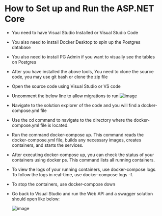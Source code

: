 # How to Set up and Run the ASP.NET Core 
 - You need to have Visual Studio Installed or Visual Studio Code
 - You also need to install Docker Desktop to spin up the Postgres database
 - You also need to install PG Admin if you want to visually see the tables on Postgres
 - After you have installed the above tools, You need to clone the source code, you may use git bash or clone the zip file
 - Open the source code using Visual Studio or VS code
 - Uncomment the below line to allow migrations to run 
![image](https://github.com/user-attachments/assets/e7f24e53-f6a4-42b1-9b18-6db08ffcc374)
 - Navigate to the solution explorer of the code and you will find a docker-compose.yml file
 - Use the cd command to navigate to the directory where the docker-compose.yml file is located.
-  Run the command docker-compose up. This command reads the docker-compose.yml file, builds any necessary images, creates containers, and starts the services.
-  After executing docker-compose up, you can check the status of your containers using docker ps. This command lists all running containers. 
- To view the logs of your running containers, use docker-compose logs. To follow the logs in real-time, use docker-compose logs -f. 
- To stop the containers, use docker-compose down
- Go back to Visual Studio and run the Web API and a swagger solution should open like below:

  ![image](https://github.com/user-attachments/assets/7fde6477-5fc5-41e4-9a09-2f9cd1f1e3b8)

